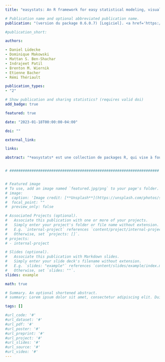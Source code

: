 ```yaml
---
title: "easystats: An R framework for easy statistical modeling, visualization, and reporting"

# Publication name and optional abbreviated publication name.
publication: "(version du package 0.6.0.7) [Logiciel]. <a href='https://easystats.github.io/easystats' target='_blank' rel='noopener noreferrer'>easystats.github.io/easystats</a>"

#publication_short: 

authors:

- Daniel Lüdecke
- Dominique Makowski
- Mattan S. Ben-Shachar
- Indrajeet Patil
- Brenton M. Wiernik
- Etienne Bacher
- Rémi Thériault

publication_types:
- "2"

# Show publication and sharing statistics? (requires valid doi)
add_badge: true

featured: true

date: "2023-01-18T00:00:00-04:00"

doi: ""

external_link: 

links: 

abstract: "*easystats* est une collection de packages R, qui vise à fournir un cadre unificateur et cohérent pour apprivoiser, discipliner et exploiter les statistiques effrayantes de R et leurs modèles embêtants. Cependant, il n'existe pas (encore) de méthode unique « easystats » pour effectuer une analyse de données. Au lieu de cela, commencez par un package et, lorsque vous serez confronté à un nouveau défi, vérifiez s'il existe une réponse easystats dans d'autres packages. Vous découvrirez lentement comment les utiliser ensemble vous facilite la vie. Et, qui sait, vous pourriez même finir par tous les utiliser."


# ####################################################################


# Featured image
# To use, add an image named `featured.jpg/png` to your page's folder. 
# image:
#  caption: 'Image credit: [**Unsplash**](https://unsplash.com/photos/s9CC2SKySJM)'
#  focal_point: ""
#  preview_only: false

# Associated Projects (optional).
#   Associate this publication with one or more of your projects.
#   Simply enter your project's folder or file name without extension.
#   E.g. `internal-project` references `content/project/internal-project/index.md`.
#   Otherwise, set `projects: []`.
# projects:
# - internal-project

# Slides (optional).
#   Associate this publication with Markdown slides.
#   Simply enter your slide deck's filename without extension.
#   E.g. `slides: "example"` references `content/slides/example/index.md`.
#   Otherwise, set `slides: ""`.
slides: example

math: true

# Summary. An optional shortened abstract.
# summary: Lorem ipsum dolor sit amet, consectetur adipiscing elit. Duis posuere tellus ac convallis placerat. Proin tincidunt magna sed ex sollicitudin condimentum.

tags: []

#url_code: '#'
#url_dataset: '#'
#url_pdf: '#'
#url_poster: '#'
#url_preprint: '#'
#url_project: '#'
#url_slides: '#'
#url_source: '#'
#url_video: '#'
---
```

